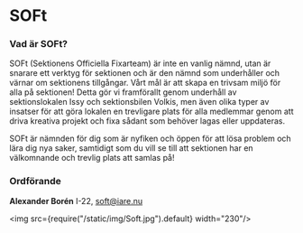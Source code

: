 # SOFt

### Vad är SOFt?

SOFt (Sektionens Officiella Fixarteam) är inte en vanlig nämnd, utan är snarare ett verktyg för sektionen och är den nämnd som underhåller och värnar om sektionens tillgångar. Vårt mål är att skapa en trivsam miljö för alla på sektionen! Detta gör vi framförallt genom underhåll av sektionslokalen Issy och sektionsbilen Volkis, men även olika typer av insatser för att göra lokalen en trevligare plats för alla medlemmar genom att driva kreativa projekt och fixa sådant som behöver lagas eller uppdateras.

SOFt är nämnden för dig som är nyfiken och öppen för att lösa problem och lära dig nya saker, samtidigt som du vill se till att sektionen har en välkomnande och trevlig plats att samlas på!

### Ordförande

__Alexander Borén__ I-22, soft@iare.nu

<img src={require("/static/img/Soft.jpg").default} width="230"/>

